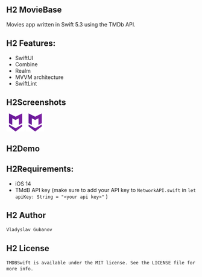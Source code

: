 ## H2 MovieBase
Movies app written in Swift 5.3 using the TMDb API.

## H2 Features: 
- SwiftUI
- Combine
- Realm
- MVVM architecture
- SwiftLint

## H2Screenshots
![alt text](https://github.com/adam-p/markdown-here/raw/master/src/common/images/icon48.png "Logo Title Text 1")
![alt text](https://github.com/adam-p/markdown-here/raw/master/src/common/images/icon48.png "Logo Title Text 2")


## H2Demo

## H2Requirements:
- iOS 14
- TMdB API key (make sure to add your API key to `NetworkAPI.swift` in `let apiKey: String = "<your api key>"` )

## H2 Author
    Vladyslav Gubanov

## H2 License
    TMDBSwift is available under the MIT license. See the LICENSE file for more info.
